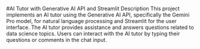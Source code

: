 #AI Tutor with Generative AI API and Streamlit
Description
This project implements an AI tutor using the Generative AI API, specifically the Gemini Pro model, for natural language processing and Streamlit for the user interface. The AI tutor provides assistance and answers questions related to data science topics. Users can interact with the AI tutor by typing their questions or comments in the chat input.
